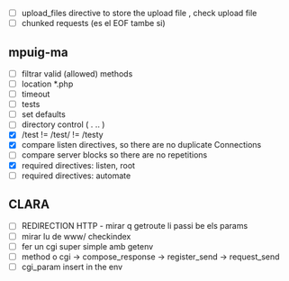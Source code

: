 - [ ] upload_files directive to store the upload file , check upload file
- [ ] chunked requests (es el EOF tambe si)

## mpuig-ma

- [ ] filtrar valid (allowed) methods
- [ ] location \*.php 
- [ ] timeout
- [ ] tests
- [ ] set defaults
- [ ] directory control ( . .. )
- [x] /test != /test/ != /testy
- [x] compare listen directives, so there are no duplicate Connections
- [ ] compare server blocks so there are no repetitions
- [x] required directives: listen, root
- [ ] required directives: automate

## CLARA

- [ ] REDIRECTION HTTP - mirar q getroute li passi be els params
- [ ] mirar lu de www/ checkindex
- [ ] fer un cgi super simple amb getenv
- [ ] method o cgi -> compose_response -> register_send -> request_send
- [ ] cgi_param insert in the env
